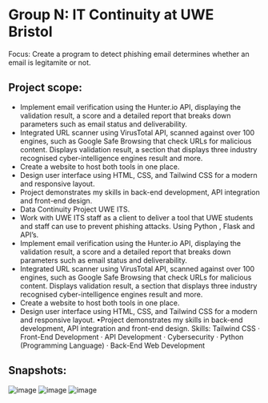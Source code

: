 # Group N: IT Continuity at UWE Bristol

Focus: Create a program to detect phishing email determines whether an email is legitamite or not. 

## Project scope:

* Implement email verification using the Hunter.io API, displaying the validation result, a score and a detailed report that breaks down parameters such as email status and deliverability.
* Integrated URL scanner using VirusTotal API, scanned against over 100 engines, such as Google Safe Browsing that check URLs for malicious content. Displays validation result, a section that displays three industry recognised cyber-intelligence engines result and more.
* Create a website to host both tools in one place.
* Design user interface using HTML, CSS, and Tailwind CSS for a modern and responsive layout.
* Project demonstrates my skills in back-end development, API integration and front-end design.
* Data Continuity Project UWE ITS. 
* Work with UWE ITS staff as a client to deliver a tool that UWE students and staff can use to prevent phishing attacks. Using Python , Flask and API’s. 
* Implement email verification using the Hunter.io API, displaying the validation result, a score and a detailed report that breaks down parameters such as email status and deliverability. 
* Integrated URL scanner using VirusTotal API, scanned against over 100 engines, such as Google Safe Browsing that check URLs for malicious content. Displays validation result, a section that displays three industry recognised cyber-intelligence engines result and more. 
* Create a website to host both tools in one place. 
* Design user interface using HTML, CSS, and Tailwind CSS for a modern and responsive layout. •Project demonstrates my skills in back-end development, API integration and front-end design.
Skills: Tailwind CSS · Front-End Development · API Development · Cybersecurity · Python (Programming Language) · Back-End Web Development


## Snapshots:
![image](https://github.com/user-attachments/assets/fe8f104c-0dcc-4fde-b726-e51c45c8d92a)
![image](https://github.com/user-attachments/assets/7e10cafa-9132-4a83-a3e4-b90260fa68ee)
![image](https://github.com/user-attachments/assets/231f56f7-99e6-440f-987f-3c77942e25b1)

